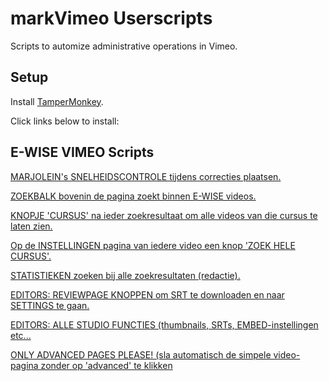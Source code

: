 markVimeo Userscripts
=================

Scripts to automize administrative operations in Vimeo.


## Setup

Install [TamperMonkey](https://www.tampermonkey.net "Tampermonkey").

Click links below to install:

  

## E-WISE VIMEO Scripts

[MARJOLEIN's SNELHEIDSCONTROLE tijdens correcties plaatsen.](https://github.com/ewisenl/Vimeo-Userscript/raw/master/snelheidscontrole.user.js)  

[ZOEKBALK bovenin de pagina zoekt binnen E-WISE videos.](https://github.com/ewisenl/Vimeo-Userscript/raw/master/swapSearchBar.user.js)  

[KNOPJE 'CURSUS' na ieder zoekresultaat om alle videos van die cursus te laten zien.](https://github.com/ewisenl/Vimeo-Userscript/raw/master/allvideosCursusButton.user.js)  

[Op de INSTELLINGEN pagina van iedere video een knop 'ZOEK HELE CURSUS'.](https://github.com/ewisenl/Vimeo-Userscript/raw/master/findThisCourseButton.user.js)  

[STATISTIEKEN zoeken bij alle zoekresultaten (redactie).](https://github.com/ewisenl/Vimeo-Userscript/raw/master/redactie.user.js)  

[EDITORS: REVIEWPAGE KNOPPEN om SRT te downloaden en naar SETTINGS te gaan.](https://github.com/ewisenl/Vimeo-Userscript/raw/master/reviewpageButton.user.js)  

[EDITORS: ALLE STUDIO FUNCTIES (thumbnails, SRTs, EMBED-instellingen etc...](https://github.com/ewisenl/Vimeo-Userscript/raw/master/userscript.user.js)

[ONLY ADVANCED PAGES PLEASE! (sla automatisch de simpele video-pagina zonder op 'advanced' te klikken](https://github.com/ewisenl/Vimeo-Userscript/raw/master/onlyadvanced.user.js)
